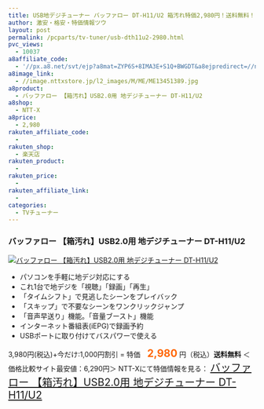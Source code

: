 ```yaml
---
title: USB地デジチューナー バッファロー DT-H11/U2 箱汚れ特価2,980円！送料無料！
author: 激安・格安・特価情報ツウ
layout: post
permalink: /pcparts/tv-tuner/usb-dth11u2-2980.html
pvc_views:
  - 10037
a8affiliate_code:
  - '//px.a8.net/svt/ejp?a8mat=ZYP6S+8IMA3E+S1Q+BWGDT&a8ejpredirect=//nttxstore.jp/_II_ME13451389'
a8image_link:
  - //image.nttxstore.jp/l2_images/M/ME/ME13451389.jpg
a8product:
  - バッファロー 【箱汚れ】USB2.0用 地デジチューナー DT-H11/U2
a8shop:
  - NTT-X
a8price:
  - 2,980
rakuten_affiliate_code:
  -
rakuten_shop:
  - 楽天店
rakuten_product:
  -
rakuten_price:
  -
rakuten_affiliate_link:
  -
categories:
  - TVチューナー
---
```

### バッファロー 【箱汚れ】USB2.0用 地デジチューナー DT-H11/U2

<div class="img-bg2 img_L">
  <a title="バッファロー 【箱汚れ】USB2.0用 地デジチューナー DT-H11/U2" href="//px.a8.net/svt/ejp?a8mat=ZYP6S+8IMA3E+S1Q+BWGDT&a8ejpredirect=//nttxstore.jp/_II_ME13451389" target="_blank"><img src="//i1.wp.com/image.nttxstore.jp/l2_images/M/ME/ME13451389.jpg?resize=120%2C120" border="0" alt="バッファロー 【箱汚れ】USB2.0用 地デジチューナー DT-H11/U2" style="border: 0pt none;" data-recalc-dims="1" /></a>
</div>

<!--more-->

  * パソコンを手軽に地デジ対応にする
  * これ1台で地デジを「視聴」「録画」「再生」
  * 「タイムシフト」で見逃したシーンをプレイバック
  * 「スキップ」で不要なシーンをワンクリックジャンプ
  * 「音声早送り」機能。「音量ブースト」機能
  * インターネット番組表(iEPG)で録画予約
  * USBポートに取り付けてバスパワーで使える

3,980円(税込)+今だけ:1,000円割引 = 特価　<span style="color: #ff6600; font-size: 150%;"><strong>2,980</strong></span> 円（税込）**送料無料**
＜価格比較サイト最安値：6,290円＞
NTT-Xにて特価情報を見る： <span style="font-size: 150%;"><a href="//px.a8.net/svt/ejp?a8mat=ZYP6S+8IMA3E+S1Q+BWGDT&a8ejpredirect=//nttxstore.jp/_II_ME13451389" target="_blank">バッファロー 【箱汚れ】USB2.0用 地デジチューナー DT-H11/U2</a></span>
